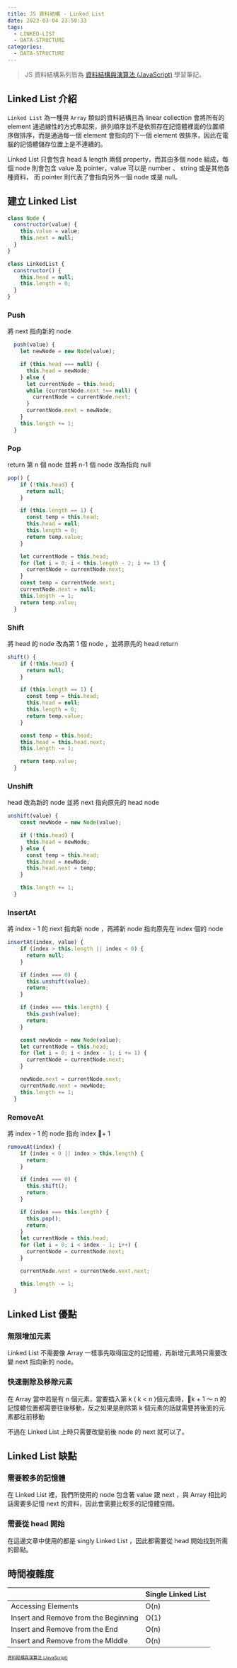 ```yaml
---
title: JS 資料結構 - Linked List
date: 2023-03-04 23:50:33
tags:
  - LINKED-LIST
  - DATA-STRUCTURE
categories: 
  - DATA-STRUCTURE
---
```


> JS 資料結構系列皆為 [資料結構與演算法 (JavaScript)](https://www.udemy.com/course/algorithm-data-structure/) 學習筆記。

## Linked List 介紹

`Linked List` 為一種與 `Array` 類似的資料結構且為 linear collection 會將所有的 element 通過線性的方式串起來，排列順序並不是依照存在記憶體裡面的位置順序做排序，而是通過每一個 element 會指向的下一個 element 做排序，因此在電腦的記憶體儲存位置上是不連續的。

Linked List 只會包含 head & length 兩個 property，而其由多個 node 組成，每個 node 則會包含 value 及 pointer，value 可以是 number 、 string 或是其他各種資料， 而 pointer 則代表了會指向另外一個 node 或是 null。

<!-- more -->
## 建立 Linked List

```js
class Node {
  constructor(value) {
    this.value = value;
    this.next = null;
  }
}

class LinkedList {
  constructor() {
    this.head = null;
    this.length = 0;
  }
}
```

### Push

將 next 指向新的 node

```js
  push(value) {
    let newNode = new Node(value);

    if (this.head === null) {
      this.head = newNode;
    } else {
      let currentNode = this.head;
      while (currentNode.next !== null) {
        currentNode = currentNode.next;
      }
      currentNode.next = newNode;
    }
    this.length += 1;
  }
```

### Pop

return 第 n 個 node 並將 n-1 個 node 改為指向 null

```js
pop() {
    if (!this.head) {
      return null;
    }

    if (this.length == 1) {
      const temp = this.head;
      this.head = null;
      this.length = 0;
      return temp.value;
    }

    let currentNode = this.head;
    for (let i = 0; i < this.length - 2; i += 1) {
      currentNode = currentNode.next;
    }
    const temp = currentNode.next;
    currentNode.next = null;
    this.length -= 1;
    return temp.value;
  }
```

### Shift

將 head 的 node 改為第 1 個 node ，並將原先的 head return 

```js
shift() {
    if (!this.head) {
      return null;
    }

    if (this.length == 1) {
      const temp = this.head;
      this.head = null;
      this.length = 0;
      return temp.value;
    }

    const temp = this.head;
    this.head = this.head.next;
    this.length -= 1;

    return temp.value;
  }
```

### Unshift

head 改為新的 node 並將 next 指向原先的 head node

```js
unshift(value) {
    const newNode = new Node(value);

    if (!this.head) {
      this.head = newNode;
    } else {
      const temp = this.head;
      this.head = newNode;
      this.head.next = temp;
    }

    this.length += 1;
  }
```

### InsertAt

將 index - 1 的 next 指向新 node ，再將新 node 指向原先在 index 個的 node

```js
insertAt(index, value) {
    if (index > this.length || index < 0) {
      return null;
    }

    if (index === 0) {
      this.unshift(value);
      return;
    }

    if (index === this.length) {
      this.push(value);
      return;
    }

    const newNode = new Node(value);
    let currentNode = this.head;
    for (let i = 0; i < index - 1; i += 1) {
      currentNode = currentNode.next;
    }

    newNode.next = currentNode.next;
    currentNode.next = newNode;
    this.length += 1;
  }
```

### RemoveAt

將 index - 1 的 node 指向 index + 1

```js
removeAt(index) {
    if (index < 0 || index > this.length) {
      return;
    }

    if (index === 0) {
      this.shift();
      return;
    }

    if (index === this.length) {
      this.pop();
      return;
    }
    let currentNode = this.head;
    for (let i = 0; i < index - 1; i++) {
      currentNode = currentNode.next;
    }

    currentNode.next = currentNode.next.next;

    this.length -= 1;
  }
```

## Linked List 優點

### 無限增加元素

Linked List 不需要像 Array 一樣事先取得固定的記憶體，再新增元素時只需要改變 next 指向新的 node。

### 快速刪除及移除元素

在 Array 當中若是有 n 個元素，當要插入第 k ( k < n )個元素時，k + 1 ～ n 的記憶體位置都需要往後移動，反之如果是刪除第 k 個元素的話就需要將後面的元素都往前移動

不過在 Linked List 上時只需要改變前後 node 的 next 就可以了。

## Linked List 缺點

### 需要較多的記憶體

在 Linked List 裡，我們所使用的 node 包含著 value 跟 next ，與 Array 相比的話需要多記憶 next 的資料，因此會需要比較多的記憶體空間。

### 需要從 head 開始

在這邊文章中使用的都是 singly Linked List ，因此都需要從 head 開始找到所需的節點。

## 時間複雜度

|                                      | Single Linked List |
| ------------------------------------ | ------------------ |
| Accessing Elements                   | O(n)               |
| Insert and Remove from the Beginning | O(1)               |
| Insert and Remove from the End       | O(n)               |
| Insert and Remove from the MIddle    | O(n)               |

<sub><sup>[資料結構與演算法 (JavaScript)](https://www.udemy.com/course/algorithm-data-structure/)</sup></sub>
